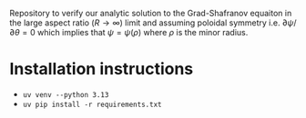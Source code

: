 Repository to verify our analytic solution to the Grad-Shafranov equaiton in the large aspect ratio ($R\rightarrow\infty$) limit and
assuming poloidal symmetry i.e. $\partial \psi/ \partial \theta = 0$ which implies that $\psi = \psi(\rho)$ where $\rho$ is the minor radius.

# Installation instructions

- `uv venv --python 3.13`
- `uv pip install -r requirements.txt`